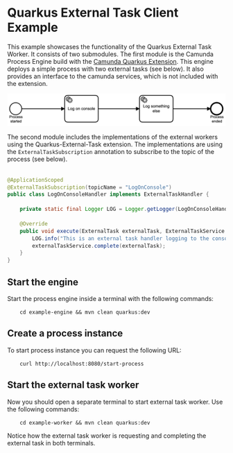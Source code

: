 # Quarkus External Task Client Example

This example showcases the functionality of the Quarkus External Task Worker. 
It consists of two submodules. The first module is the Camunda Process Engine build with the [Camunda Quarkus Extension](https://github.com/camunda/camunda-bpm-platform/tree/master/quarkus-extension).
This engine deploys a simple process with two external tasks (see below).
It also provides an interface to the camunda services, which is not included with the extension.

![Example Process](example-engine/src/main/resources/process.png)

The second module includes the implementations of the external workers using the Quarkus-External-Task extension.
The implementations are using the ``ExternalTaskSubscription`` annotation to subscribe to the topic of the process (see below).

```java

@ApplicationScoped
@ExternalTaskSubscription(topicName = "LogOnConsole")
public class LogOnConsoleHandler implements ExternalTaskHandler {

    private static final Logger LOG = Logger.getLogger(LogOnConsoleHandler.class.getName());

    @Override
    public void execute(ExternalTask externalTask, ExternalTaskService externalTaskService) {
        LOG.info("This is an external task handler logging to the console");
        externalTaskService.complete(externalTask);
    }
}
```

## Start the engine

Start the process engine inside a terminal with the following commands:

```
    cd example-engine && mvn clean quarkus:dev
```

## Create a process instance

To start process instance you can request the following URL:

```
    curl http://localhost:8080/start-process
```

## Start the external task worker

Now you should open a separate terminal to start external task worker. Use the following commands:

```
    cd example-worker && mvn clean quarkus:dev
```

Notice how the external task worker is requesting and completing the external task in both terminals.